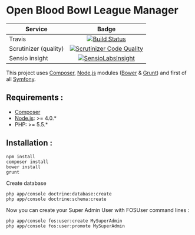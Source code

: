 Open Blood Bowl League Manager
=====

| Service       | Badge         |
| ------------- |:-------------:|
| Travis | [![Build Status](https://travis-ci.org/kumulo/obblm.svg?branch=dev)](https://travis-ci.org/kumulo/obblm) |
| Scrutinizer (quality) | [![Scrutinizer Code Quality](https://scrutinizer-ci.com/g/kumulo/obblm/badges/quality-score.png?b=dev)](https://scrutinizer-ci.com/g/kumulo/obblm/?branch=dev) |
| Sensio insight | [![SensioLabsInsight](https://insight.sensiolabs.com/projects/845b5376-4b2f-4725-a538-0cd30c54b742/mini.png)](https://insight.sensiolabs.com/projects/845b5376-4b2f-4725-a538-0cd30c54b742) |

This project uses [Composer], [Node.js] modules ([Bower] & [Grunt]) and first of all [Symfony].

## Requirements :
- [Composer]
- [Node.js]: >= 4.0.*
- PHP: >= 5.5.*

## Installation :
    npm install
    composer install
    bower install
    grunt
Create database

    php app/console doctrine:database:create
    php app/console doctrine:schema:create
Now you can create your Super Admin User with FOSUser command lines :

    php app/console fos:user:create MySuperAdmin
    php app/console fos:user:promote MySuperAdmin

[Composer]: <http://Composer.org>
[Node.js]: <https://nodejs.org>
[Bower]: <http://bower.io>
[Grunt]: <http://gruntjs.com>
[Symfony]: <http://symfony.com>
